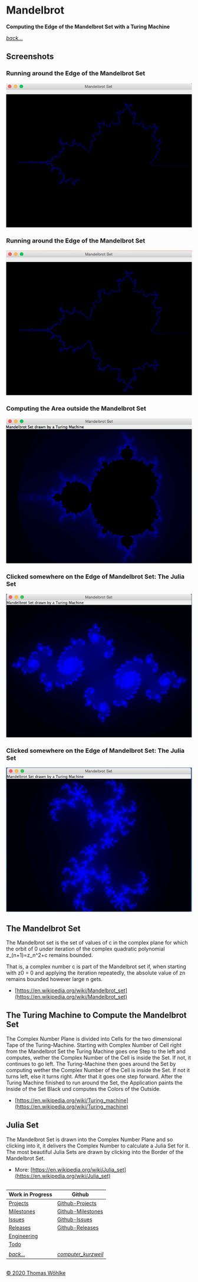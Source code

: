 # Mandelbrot
**Computing the Edge of the Mandelbrot Set with a Turing Machine**  

*[back...](../../../README.md)* 

## Screenshots

### Running around the Edge of the Mandelbrot Set

![Running around the Edge of the Mandelbrot Set](img/screen01.png)

### Running around the Edge of the Mandelbrot Set

![Running around the Edge of the Mandelbrot Set](img/screen02.png)

### Computing the Area outside the Mandelbrot Set

![Computing the Area outside the Mandelbrot Set](img/screen03.png)

### Clicked somewhere on the Edge of Mandelbrot Set: The Julia Set

![Clicked somewhere on the Edge of Mandelbrot Set: The Julia Set](img/julia01.png)

### Clicked somewhere on the Edge of Mandelbrot Set: The Julia Set

![Clicked on another Point on the Edge of Mandelbrot Set: The Julia Set](img/julia02.png)

## The Mandelbrot Set

The Mandelbrot set is the set of values of c in the complex plane for which the orbit of 0 
under iteration of the complex quadratic polynomial z_(n+1)=z_n^2+c remains bounded.

That is, a complex number c is part of the Mandelbrot set if, when starting with z0 = 0 
and applying the iteration repeatedly, the absolute value of zn remains bounded 
however large n gets. 
* [https://en.wikipedia.org/wiki/Mandelbrot_set](https://en.wikipedia.org/wiki/Mandelbrot_set)

## The Turing Machine to Compute the Mandelbrot Set
The Complex Number Plane is divided into Cells for the two dimensional Tape of the Turing-Machine.
Starting with Complex Number of Cell right from the Mandelbrot Set the Turing Machine goes one Step to the left and computes, wether the Complex Number of the Cell is inside the Set. If not, it continues to go left.
The Turing-Machine then goes around the Set by computing wether the Complex Number of the Cell is inside the Set. If not it turns left, else it turns right. After that it goes one step forward.
After the Turing Machine finished to run around the Set, the Application paints the Inside of the Set Black und computes the Colors of the Outside.
* [https://en.wikipedia.org/wiki/Turing_machine](https://en.wikipedia.org/wiki/Turing_machine)
## Julia Set
The Mandelbrot Set is drawn into the Complex Number Plane and so clicking into it, it delivers the Complex Number to calculate a Julia Set for it.
The most beautiful Julia Sets are drawn by clicking into the Border of the Mandelbrot Set.
* More: [https://en.wikipedia.org/wiki/Julia_set](https://en.wikipedia.org/wiki/Julia_set)


##
| Work in Progress | Github                          |
|------------------|---------------------------------|
| [Projects](../../PROJECTS.md)       | [Github-Projects](https://github.com/Computer-Kurzweil/computer_kurzweil/projects) |
| [Milestones](../../MILESTONES.md)   | [Github-Milestones](https://github.com/Computer-Kurzweil/computer_kurzweil/milestones) |
| [Issues](../../ISSUES.md)           | [Github-Issues](https://github.com/Computer-Kurzweil/computer_kurzweil/issues) |
| [Releases](../../RELEASES.md)       | [Github-Releases](https://github.com/Computer-Kurzweil/computer_kurzweil/releases) |
| [Engineering](../../ENGINEERING.md) | |
| [Todo](../../TODO.md) | |
|  |  |
| *[back...](../../../README.md)* | *[computer_kurzweil](https://github.com/Computer-Kurzweil/computer_kurzweil)* |

##
[&copy; 2020 Thomas W&ouml;hlke](../../LICENSE.code.md)




